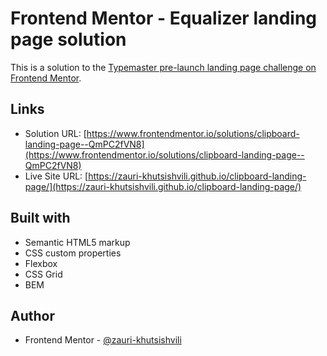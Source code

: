 # Frontend Mentor - Equalizer landing page solution

This is a solution to the [Typemaster pre-launch landing page challenge on Frontend Mentor](https://www.frontendmentor.io/challenges/clipboard-landing-page-5cc9bccd6c4c91111378ecb9).

## Links

- Solution URL: [https://www.frontendmentor.io/solutions/clipboard-landing-page--QmPC2fVN8](https://www.frontendmentor.io/solutions/clipboard-landing-page--QmPC2fVN8)
- Live Site URL: [https://zauri-khutsishvili.github.io/clipboard-landing-page/](https://zauri-khutsishvili.github.io/clipboard-landing-page/)

## Built with

- Semantic HTML5 markup
- CSS custom properties
- Flexbox
- CSS Grid
- BEM

## Author

- Frontend Mentor - [@zauri-khutsishvili](https://www.frontendmentor.io/profile/zauri-khutsishvili)